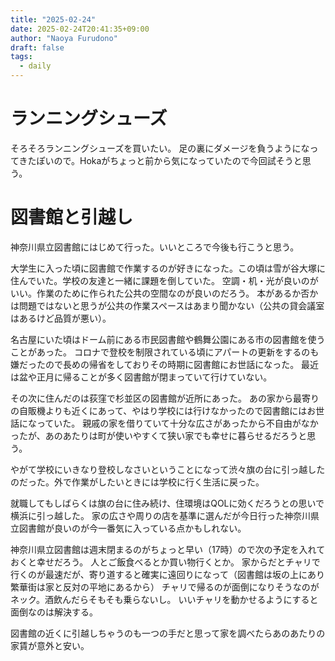 ```yaml
---
title: "2025-02-24"
date: 2025-02-24T20:41:35+09:00
author: "Naoya Furudono"
draft: false
tags:
  - daily
---
```


# ランニングシューズ

そろそろランニングシューズを買いたい。
足の裏にダメージを負うようになってきたぽいので。Hokaがちょっと前から気になっていたので今回試そうと思う。

# 図書館と引越し

神奈川県立図書館にはじめて行った。いいところで今後も行こうと思う。

大学生に入った頃に図書館で作業するのが好きになった。この頃は雪が谷大塚に住んでいた。学校の友達と一緒に課題を倒していた。
空調・机・光が良いのがいい。作業のために作られた公共の空間なのが良いのだろう。
本があるか否かは問題ではないと思うが公共の作業スペースはあまり聞かない（公共の貸会議室はあるけど品質が悪い）。

名古屋にいた頃はドーム前にある市民図書館や鶴舞公園にある市の図書館を使うことがあった。
コロナで登校を制限されている頃にアパートの更新をするのも嫌だったので長めの帰省をしておりその時期に図書館にお世話になった。
最近は盆や正月に帰ることが多く図書館が閉まっていて行けていない。

その次に住んだのは荻窪で杉並区の図書館が近所にあった。
あの家から最寄りの自販機よりも近くにあって、やはり学校には行けなかったので図書館にはお世話になっていた。
親戚の家を借りていて十分な広さがあったから不自由がなかったが、あのあたりは町が使いやすくて狭い家でも幸せに暮らせるだろうと思う。

やがて学校にいきなり登校しなさいということになって渋々旗の台に引っ越したのだった。外で作業がしたいときには学校に行く生活に戻った。

就職してもしばらくは旗の台に住み続け、住環境はQOLに効くだろうとの思いで横浜に引っ越した。
家の広さや周りの店を基準に選んだが今日行った神奈川県立図書館が良いのが今一番気に入っている点かもしれない。

神奈川県立図書館は週末閉まるのがちょっと早い（17時）ので次の予定を入れておくと幸せだろう。
人とご飯食べるとか買い物行くとか。
家からだとチャリで行くのが最速だが、寄り道すると確実に遠回りになって（図書館は坂の上にあり繁華街は家と反対の平地にあるから）
チャリで帰るのが面倒になりそうなのがネック。酒飲んだらそもそも乗らないし。
いいチャリを動かせるようにすると面倒なのは解決する。

図書館の近くに引越しちゃうのも一つの手だと思って家を調べたらあのあたりの家賃が意外と安い。
